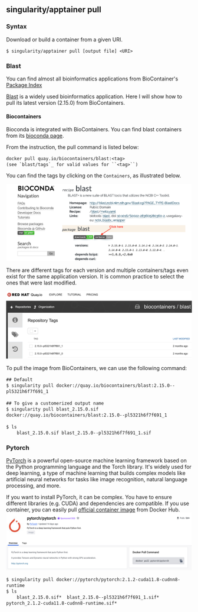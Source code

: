 ## singularity/apptainer pull
### Syntax
Download or build a container from a given URI. 
```
$ singularity/apptainer pull [output file] <URI>
```

### Blast
You can find almost all bioinformatics applications from BioContainer's [Package Index](https://bioconda.github.io/conda-package_index.html)

[Blast](http://blast.ncbi.nlm.nih.gov/Blast.cgi?PAGE_TYPE=BlastDocs) is a widely used bioinformatics application. Here I will show how to pull its latest version (2.15.0) from BioContainers. 

#### Biocontainers
Bioconda is integrated with BioContainers. You can find blast containers from its [bioconda page](https://bioconda.github.io/recipes/blast/README.html#package-blast).

From the instruction, the pull command is listed below:
```
docker pull quay.io/biocontainers/blast:<tag>
(see `blast/tags`_ for valid values for ``<tag>``)
```

You can find the tags by clicking on the `Containers`, as illustrated below. 

![Biocontainer containers](../images/blast1.png)

There are different tags for each version and multiple containers/tags even exist for the same application version. It is common practice to select the ones that were last modified.

![Biocontainer tags](../images/blast2.png)

To pull the image from BioContainers, we can use the following command:
```
## Default
$ singularity pull docker://quay.io/biocontainers/blast:2.15.0--pl5321h6f7f691_1

## To give a customerized output name
$ singularity pull blast_2.15.0.sif docker://quay.io/biocontainers/blast:2.15.0--pl5321h6f7f691_1

$ ls 
    blast_2.15.0.sif blast_2.15.0--pl5321h6f7f691_1.sif 
```

### Pytorch
[PyTorch](https://pytorch.org) is a powerful open-source machine learning framework based on the Python programming language and the Torch library. It's widely used for deep learning, a type of machine learning that builds complex models like artificial neural networks for tasks like image recognition, natural language processing, and more.

If you want to install PyTorch, it can be complex. You have to ensure different libraries (e.g. CUDA) and dependencies are compatible. If you use container, you can easily pull [official container image](https://hub.docker.com/r/pytorch/pytorch) from Docker Hub. 
![torch](../images/pytorch.png)

```
$ singularity pull docker://pytorch/pytorch:2.1.2-cuda11.8-cudnn8-runtime
$ ls
    blast_2.15.0.sif*  blast_2.15.0--pl5321h6f7f691_1.sif*  pytorch_2.1.2-cuda11.8-cudnn8-runtime.sif*
```


